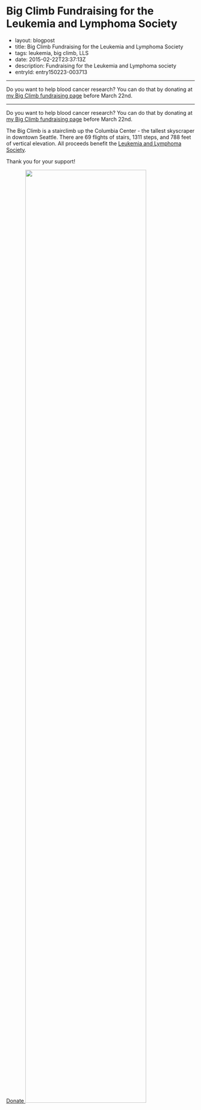 # Big Climb Fundraising for the Leukemia and Lymphoma Society 

- layout: blogpost
- title: Big Climb Fundraising for the Leukemia and Lymphoma Society
- tags: leukemia, big climb, LLS
- date: 2015-02-22T23:37:13Z
- description: Fundraising for the Leukemia and Lymphoma society
- entryId: entry150223-003713

----------------------------------------------------------------------------------------------------

Do you want to help blood cancer research? You can do that by donating at 
[my Big Climb fundraising page](http://www.llswa.org/site/TR/Events/BigClimb?px=1696060&amp;pg=personal&amp;fr_id=1460) before March 22nd.

----------------------------------------------------------------------------------------------------

Do you want to help blood cancer research? You can do that by donating at 
[my Big Climb fundraising page](http://www.llswa.org/site/TR/Events/BigClimb?px=1696060&amp;pg=personal&amp;fr_id=1460) before March 22nd.

The Big Climb is a stairclimb up the Columbia Center - the tallest skyscraper in downtown Seattle. There are 69 flights of stairs, 1311 steps, and 788 feet of vertical elevation. All proceeds benefit the [Leukemia and Lymphoma Society](http://www.lls.org/).

Thank you for your support!

[Donate <img src="../../images/lls_thermometer.png" alt="" width="80%"
/>](https://secure3.convio.net/llswa/site/Donation2;jsessionid=BFBEAB6B63531D2C0F87B276B1DEEDC5.app338b?2104.donation=form1&amp;idb=1865941136&amp;df_id=2104&amp;FR_ID=1460&amp;PROXY_ID=1696060&amp;PROXY_TYPE=20)
